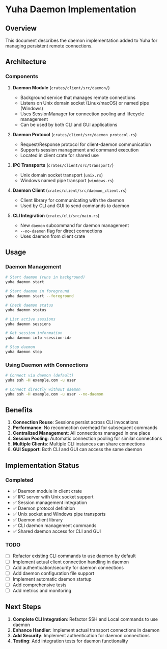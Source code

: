# Yuha Daemon Implementation

## Overview

This document describes the daemon implementation added to Yuha for managing persistent remote connections.

## Architecture

### Components

1. **Daemon Module** (`crates/client/src/daemon/`)
   - Background service that manages remote connections
   - Listens on Unix domain socket (Linux/macOS) or named pipe (Windows)
   - Uses SessionManager for connection pooling and lifecycle management
   - Can be used by both CLI and GUI applications

2. **Daemon Protocol** (`crates/client/src/daemon_protocol.rs`)
   - Request/Response protocol for client-daemon communication
   - Supports session management and command execution
   - Located in client crate for shared use

3. **IPC Transports** (`crates/client/src/transport/`)
   - Unix domain socket transport (`unix.rs`)
   - Windows named pipe transport (`windows.rs`)

4. **Daemon Client** (`crates/client/src/daemon_client.rs`)
   - Client library for communicating with the daemon
   - Used by CLI and GUI to send commands to daemon

5. **CLI Integration** (`crates/cli/src/main.rs`)
   - New `daemon` subcommand for daemon management
   - `--no-daemon` flag for direct connections
   - Uses daemon from client crate

## Usage

### Daemon Management

```bash
# Start daemon (runs in background)
yuha daemon start

# Start daemon in foreground
yuha daemon start --foreground

# Check daemon status
yuha daemon status

# List active sessions
yuha daemon sessions

# Get session information
yuha daemon info <session-id>

# Stop daemon
yuha daemon stop
```

### Using Daemon with Connections

```bash
# Connect via daemon (default)
yuha ssh -H example.com -u user

# Connect directly without daemon
yuha ssh -H example.com -u user --no-daemon
```

## Benefits

1. **Connection Reuse**: Sessions persist across CLI invocations
2. **Performance**: No reconnection overhead for subsequent commands
3. **Centralized Management**: All connections managed in one place
4. **Session Pooling**: Automatic connection pooling for similar connections
5. **Multiple Clients**: Multiple CLI instances can share connections
6. **GUI Support**: Both CLI and GUI can access the same daemon

## Implementation Status

### Completed
- ✅ Daemon module in client crate
- ✅ IPC server with Unix socket support
- ✅ Session management integration
- ✅ Daemon protocol definition
- ✅ Unix socket and Windows pipe transports
- ✅ Daemon client library
- ✅ CLI daemon management commands
- ✅ Shared daemon access for CLI and GUI

### TODO
- [ ] Refactor existing CLI commands to use daemon by default
- [ ] Implement actual client connection handling in daemon
- [ ] Add authentication/security for daemon connections
- [ ] Add daemon configuration file support
- [ ] Implement automatic daemon startup
- [ ] Add comprehensive tests
- [ ] Add metrics and monitoring

## Next Steps

1. **Complete CLI Integration**: Refactor SSH and Local commands to use daemon
2. **Enhance Handler**: Implement actual transport connections in daemon
3. **Add Security**: Implement authentication for daemon connections
4. **Testing**: Add integration tests for daemon functionality